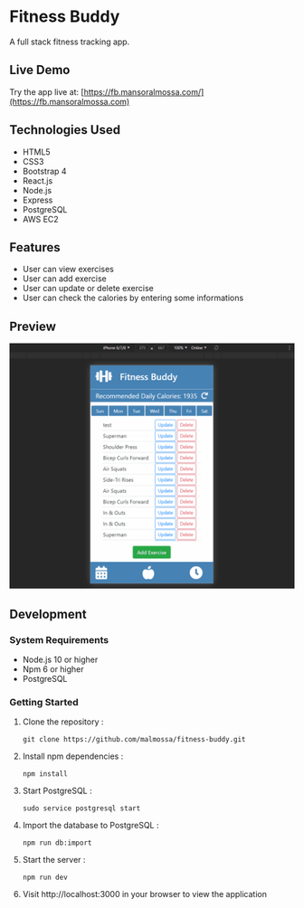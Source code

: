 # Fitness Buddy
A full stack fitness tracking app.

## Live Demo
Try the app live at: [https://fb.mansoralmossa.com/](https://fb.mansoralmossa.com)

## Technologies Used
* HTML5
* CSS3
* Bootstrap 4
* React.js
* Node.js
* Express
* PostgreSQL
* AWS EC2

## Features
* User can view exercises
* User can add exercise
* User can update or delete exercise
* User can check the calories by entering some informations 

## Preview
![screen shot of the web site](server/public/images/fitness-boddy-screen-shot.gif)

## Development

### System Requirements
* Node.js 10 or higher
* Npm 6 or higher
* PostgreSQL

### Getting Started
1. Clone the repository : 
      ``` 
      git clone https://github.com/malmossa/fitness-buddy.git 
      ```     
2. Install npm dependencies : 
      ``` 
      npm install 
      ```
3. Start PostgreSQL : 
      ``` 
      sudo service postgresql start 
      ```  
4. Import the database to PostgreSQL : 
      ``` 
      npm run db:import
      ```
5. Start the server : 
      ``` 
      npm run dev
      ``` 
6. Visit http://localhost:3000 in your browser to view the application
